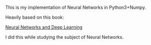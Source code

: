 This is my implementation of Neural Networks in Python3+Numpy.

Heavily based on this book:

[Neural Networks and Deep Learning](http://neuralnetworksanddeeplearning.com/)

I did this while studying the subject of Neural Networks.

